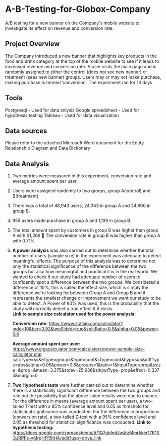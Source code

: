 # A-B-Testing-for-Globox-Company
A/B testing for a new banner on the Company's mobile website to investigate its effect on revenue and conversion rate.
## Project Overview
The Company introduced a new banner that highlights key products in the food and drink category at the top of the mobile website to see if it leads to increased revenue and conversion rate. A user visits the main page and is randomly assigned to either the control (does not see new banner) or treatment (sees new banner) groups. Users may or may not make purchase, making purchase is termed ‘conversion’. The experiment ran for 13 days
## Tools
Postgresql - Used for data anlysis
Google spreadsheet - Used for hypothesis testing
Tableau - Used for data visualization
## Data sources
Please refer to the attached Microsoft Word document for the Entity Relationship Diagram and Data Dictionary
## Data Analysis
1. Two metrics were measured in this experiment, conversion rate and average amount
spent per user.
2. Users were assigned randomly to two groups, group A(control) and B(treatment).
3. There was a total of 48,943 users, 24,343 in group A and 24,600 in group B.
4. 955 users made purchase in group A and 1,139 in group B.
5. The total amount spent by customers in group B was higher than group A with $1,269  The conversion rate in group B was higher than group A with 0.71%
6. **A power analysis** was also carried out to determine whether the total number of users (sample size) in the experiment was adequate to detect meaningful effects. The purpose of this analysis was to determine not only the statistical significance of the difference between the two groups but also how meaningful and practical it is in the real world. We wanted to check if our study had adequate number of users to confidently spot a difference between the two groups. We considered a difference of 10%, this is called the effect size, which is simply the difference we're looking for between Group A and Group B and it represents the smallest change or improvement we want our study to be able to detect. A Power of 80% was used, this is the probability that the study will correctly detect a true effect if it exists.  
     **Link to sample size calculator used for the power analysis:**

     **Conversion rate:** https://www.statsig.com/calculator?mde=10&bcr=3.92&twoSided=true&splitRatio=0.5&alpha=0.05&power=0.8  

     **Average amount spent per user:** https://www.gigacalculator.com/calculators/power-sample-size-calculator.php  
     calcType=ss&eType=groups&type=cont&sType=cont&hyp=sup&diffType=abs&alpha=0.05&power=0.8&groups=1&ratio=1&inputType=prop&ssize=&prop=&mean=3.375&stdev=25.936&sinputType=prop&effect=0.3375&margin=0

8.  **Two Hypothesis tests** were further carried out to determine whether there is a statistically significant difference between the two groups and rule out the possibility that the above listed results were due to chance. For the difference in means (average amount spent per user), a two-tailed T-test with a 95% confidence level and 0.05 as threshold for statistical significance was conducted. For the difference in proportions (conversion rate), a two-tailed Z-test with a 95% confidence level and 0.05 as threshold for statistical significance was conducted.
**Link to hypothesis testing:** https://docs.google.com/spreadsheets/d/1Q7qtdndJwJrzMmrkker17K1XQJRPFs-yMrqHFfi5tHA/edit?usp=drive_link





